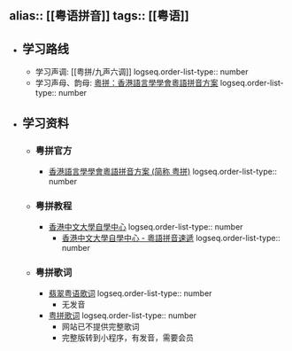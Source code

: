 alias:: [[粤语拼音]]
tags:: [[粤语]]
---

- ## 学习路线
	- 学习声调: [[粤拼/九声六调]]
	  logseq.order-list-type:: number
	- 学习声母、韵母: [粵拼：香港語言學學會粵語拼音方案](https://jyutping.org/zh-cmn-hant/jyutping/)
	  logseq.order-list-type:: number
- ## 学习资料
	- ### 粤拼官方
		- [香港語言學學會粵語拼音方案 (简称 粤拼)](https://jyutping.org/)
		  logseq.order-list-type:: number
	- ### 粤拼教程
		- [香港中文大學自學中心](https://www.ilc.cuhk.edu.hk/EN/)
		  logseq.order-list-type:: number
			- [香港中文大學自學中心 - 粵語拼音速遞](https://www.ilc.cuhk.edu.hk/workshop/Chinese/Cantonese/Romanization/)
			  logseq.order-list-type:: number
	- ### 粤拼歌词
		- [翡翠粤语歌词](https://www.feitsui.com/)
		  logseq.order-list-type:: number
			- 无发音
		- [粤拼歌词](https://jyut6.com/)
		  logseq.order-list-type:: number
			- 网站已不提供完整歌词
			- 完整版转到小程序，有发音，需要会员